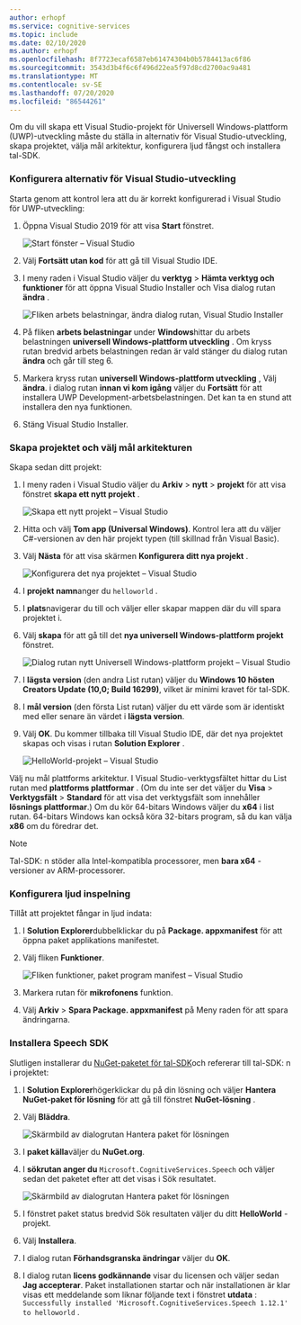 ```yaml
---
author: erhopf
ms.service: cognitive-services
ms.topic: include
ms.date: 02/10/2020
ms.author: erhopf
ms.openlocfilehash: 8f7723ecaf6587eb61474304b0b5784413ac6f86
ms.sourcegitcommit: 3543d3b4f6c6f496d22ea5f97d8cd2700ac9a481
ms.translationtype: MT
ms.contentlocale: sv-SE
ms.lasthandoff: 07/20/2020
ms.locfileid: "86544261"
---
```

Om du vill skapa ett Visual Studio-projekt för Universell Windows-plattform (UWP)-utveckling måste du ställa in alternativ för Visual Studio-utveckling, skapa projektet, välja mål arkitektur, konfigurera ljud fångst och installera tal-SDK.

### <a name="set-up-visual-studio-development-options"></a>Konfigurera alternativ för Visual Studio-utveckling

Starta genom att kontrol lera att du är korrekt konfigurerad i Visual Studio för UWP-utveckling:

1. Öppna Visual Studio 2019 för att visa **Start** fönstret.

   ![Start fönster – Visual Studio](../articles/cognitive-services/Speech-Service/media/sdk/vs-enable-uwp-start-window.png)

1. Välj **Fortsätt utan kod** för att gå till Visual Studio IDE.

1. I meny raden i Visual Studio väljer du **verktyg**  >  **Hämta verktyg och funktioner** för att öppna Visual Studio Installer och Visa dialog rutan **ändra** .

   ![Fliken arbets belastningar, ändra dialog rutan, Visual Studio Installer](../articles/cognitive-services/Speech-Service/media/sdk/vs-enable-uwp-workload.png)

1. På fliken **arbets belastningar** under **Windows**hittar du arbets belastningen **universell Windows-plattform utveckling** . Om kryss rutan bredvid arbets belastningen redan är vald stänger du dialog rutan **ändra** och går till steg 6.

1. Markera kryss rutan **universell Windows-plattform utveckling** , Välj **ändra**. i dialog rutan **innan vi kom igång** väljer du **Fortsätt** för att installera UWP Development-arbetsbelastningen. Det kan ta en stund att installera den nya funktionen.

1. Stäng Visual Studio Installer.

### <a name="create-the-project-and-select-the-target-architecture"></a>Skapa projektet och välj mål arkitekturen

Skapa sedan ditt projekt:

1. I meny raden i Visual Studio väljer du **Arkiv**  >  **nytt**  >  **projekt** för att visa fönstret **skapa ett nytt projekt** .

   ![Skapa ett nytt projekt – Visual Studio](../articles/cognitive-services/Speech-Service/media/sdk/vs-enable-uwp-create-new-project.png)

1. Hitta och välj **Tom app (Universal Windows)**. Kontrol lera att du väljer C#-versionen av den här projekt typen (till skillnad från Visual Basic).

1. Välj **Nästa** för att visa skärmen **Konfigurera ditt nya projekt** .

   ![Konfigurera det nya projektet – Visual Studio](../articles/cognitive-services/Speech-Service/media/sdk/vs-enable-uwp-configure-your-new-project.png)

1. I **projekt namn**anger du `helloworld` .

1. I **plats**navigerar du till och väljer eller skapar mappen där du vill spara projektet i.

1. Välj **skapa** för att gå till det **nya universell Windows-plattform projekt** fönstret.

   ![Dialog rutan nytt Universell Windows-plattform projekt – Visual Studio](../articles/cognitive-services/Speech-Service/media/sdk/qs-csharp-uwp-02-new-uwp-project.png)

1. I **lägsta version** (den andra List rutan) väljer du **Windows 10 hösten Creators Update (10,0; Build 16299)**, vilket är minimi kravet för tal-SDK.

1. I **mål version** (den första List rutan) väljer du ett värde som är identiskt med eller senare än värdet i **lägsta version**.

1. Välj **OK**. Du kommer tillbaka till Visual Studio IDE, där det nya projektet skapas och visas i rutan **Solution Explorer** .

   ![HelloWorld-projekt – Visual Studio](../articles/cognitive-services/Speech-Service/media/sdk/vs-enable-uwp-helloworld.png)

Välj nu mål plattforms arkitektur. I Visual Studio-verktygsfältet hittar du List rutan med **plattforms plattformar** . (Om du inte ser det väljer du **Visa**  >  **Verktygsfält**  >  **Standard** för att visa det verktygsfält som innehåller **lösnings plattformar**.) Om du kör 64-bitars Windows väljer du **x64** i list rutan. 64-bitars Windows kan också köra 32-bitars program, så du kan välja **x86** om du föredrar det.

> [!NOTE]
> Tal-SDK: n stöder alla Intel-kompatibla processorer, men **bara x64** -versioner av ARM-processorer.

### <a name="set-up-audio-capture"></a>Konfigurera ljud inspelning

Tillåt att projektet fångar in ljud indata:

1. I **Solution Explorer**dubbelklickar du på **Package. appxmanifest** för att öppna paket applikations manifestet.

1. Välj fliken **Funktioner**.

   ![Fliken funktioner, paket program manifest – Visual Studio](../articles/cognitive-services/Speech-Service/media/sdk/qs-csharp-uwp-07-capabilities.png)

1. Markera rutan för **mikrofonens** funktion.

1. Välj **Arkiv**  >  **Spara Package. appxmanifest** på Meny raden för att spara ändringarna.

### <a name="install-the-speech-sdk"></a>Installera Speech SDK

Slutligen installerar du [NuGet-paketet för tal-SDK](https://aka.ms/csspeech/nuget)och refererar till tal-SDK: n i projektet:

1. I **Solution Explorer**högerklickar du på din lösning och väljer **Hantera NuGet-paket för lösning** för att gå till fönstret **NuGet-lösning** .

1. Välj **Bläddra**.

   ![Skärmbild av dialogrutan Hantera paket för lösningen](../articles/cognitive-services/Speech-Service/media/sdk/vs-enable-uwp-nuget-solution-browse.png)

1. I **paket källa**väljer du **NuGet.org**.

1. I **sökrutan anger du** `Microsoft.CognitiveServices.Speech` och väljer sedan det paketet efter att det visas i Sök resultatet.

   ![Skärmbild av dialogrutan Hantera paket för lösningen](../articles/cognitive-services/Speech-Service/media/sdk/qs-csharp-uwp-05-nuget-install-1.0.0.png)

1. I fönstret paket status bredvid Sök resultaten väljer du ditt **HelloWorld** -projekt.

1. Välj **Installera**.

1. I dialog rutan **Förhandsgranska ändringar** väljer du **OK**.

1. I dialog rutan **licens godkännande** visar du licensen och väljer sedan **Jag accepterar**. Paket installationen startar och när installationen är klar visas ett meddelande som liknar följande text i fönstret **utdata** : `Successfully installed 'Microsoft.CognitiveServices.Speech 1.12.1' to helloworld` .
